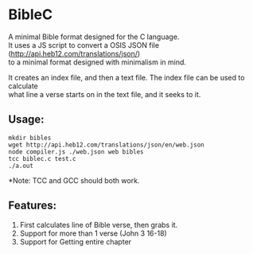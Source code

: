 # BibleC

A minimal Bible format designed for the C language.  
It uses a JS script to convert a OSIS JSON file (http://api.heb12.com/translations/json/)  
to a minimal format designed with minimalism in mind.

It creates an index file, and then a text file. The index file can be used to calculate  
what line a verse starts on in the text file, and it seeks to it.

## Usage:
```
mkdir bibles
wget http://api.heb12.com/translations/json/en/web.json
node compiler.js ./web.json web bibles
tcc biblec.c test.c
./a.out
```
*Note: TCC and GCC should both work.

## Features:
1. First calculates line of Bible verse, then grabs it.
2. Support for more than 1 verse (John 3 16-18)
3. Support for Getting entire chapter

